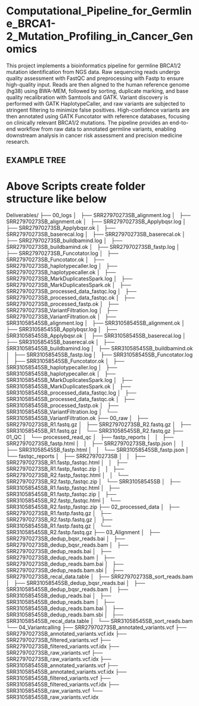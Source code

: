 # Computational_Pipeline_for_Germline_BRCA1-2_Mutation_Profiling_in_Cancer_Genomics
This project implements a bioinformatics pipeline for germline BRCA1/2 mutation identification from NGS data. Raw sequencing reads undergo quality assessment with FastQC and preprocessing with Fastp to ensure high-quality input. Reads are then aligned to the human reference genome (hg38) using BWA-MEM, followed by sorting, duplicate marking, and base quality recalibration with Samtools and GATK. Variant discovery is performed with GATK HaplotypeCaller, and raw variants are subjected to stringent filtering to minimize false positives. High-confidence variants are then annotated using GATK Funcotator with reference databases, focusing on clinically relevant BRCA1/2 mutations. The pipeline provides an end-to-end workflow from raw data to annotated germline variants, enabling downstream analysis in cancer risk assessment and precision medicine research.



## EXAMPLE TREE ##
# Above Scripts create folder structure like below 
Deliverables/
├── 00_logs
│   ├── SRR27970273SB_alignment.log
│   ├── SRR27970273SB_alignment.ok
│   ├── SRR27970273SB_Applybqsr.log
│   ├── SRR27970273SB_Applybqsr.ok
│   ├── SRR27970273SB_baserecal.log
│   ├── SRR27970273SB_baserecal.ok
│   ├── SRR27970273SB_buildbamind.log
│   ├── SRR27970273SB_buildbamind.ok
│   ├── SRR27970273SB_fastp.log
│   ├── SRR27970273SB_Funcotator.log
│   ├── SRR27970273SB_Funcotator.ok
│   ├── SRR27970273SB_haplotypecaller.log
│   ├── SRR27970273SB_haplotypecaller.ok
│   ├── SRR27970273SB_MarkDuplicatesSpark.log
│   ├── SRR27970273SB_MarkDuplicatesSpark.ok
│   ├── SRR27970273SB_processed_data_fastqc.log
│   ├── SRR27970273SB_processed_data_fastqc.ok
│   ├── SRR27970273SB_processed_fastp.ok
│   ├── SRR27970273SB_VariantFiltration.log
│   ├── SRR27970273SB_VariantFiltration.ok
│   ├── SRR31058545SB_alignment.log
│   ├── SRR31058545SB_alignment.ok
│   ├── SRR31058545SB_Applybqsr.log
│   ├── SRR31058545SB_Applybqsr.ok
│   ├── SRR31058545SB_baserecal.log
│   ├── SRR31058545SB_baserecal.ok
│   ├── SRR31058545SB_buildbamind.log
│   ├── SRR31058545SB_buildbamind.ok
│   ├── SRR31058545SB_fastp.log
│   ├── SRR31058545SB_Funcotator.log
│   ├── SRR31058545SB_Funcotator.ok
│   ├── SRR31058545SB_haplotypecaller.log
│   ├── SRR31058545SB_haplotypecaller.ok
│   ├── SRR31058545SB_MarkDuplicatesSpark.log
│   ├── SRR31058545SB_MarkDuplicatesSpark.ok
│   ├── SRR31058545SB_processed_data_fastqc.log
│   ├── SRR31058545SB_processed_data_fastqc.ok
│   ├── SRR31058545SB_processed_fastp.ok
│   ├── SRR31058545SB_VariantFiltration.log
│   └── SRR31058545SB_VariantFiltration.ok
├── 00_raw
│   ├── SRR27970273SB_R1.fastq.gz
│   ├── SRR27970273SB_R2.fastq.gz
│   ├── SRR31058545SB_R1.fastq.gz
│   └── SRR31058545SB_R2.fastq.gz
├── 01_QC
│   └── processed_read_qc
│       ├── fastp_reports
│       │   ├── SRR27970273SB_fastp.html
│       │   ├── SRR27970273SB_fastp.json
│       │   ├── SRR31058545SB_fastp.html
│       │   └── SRR31058545SB_fastp.json
│       └── fastqc_reports
│           ├── SRR27970273SB
│           │   ├── SRR27970273SB_R1.fastp_fastqc.html
│           │   ├── SRR27970273SB_R1.fastp_fastqc.zip
│           │   ├── SRR27970273SB_R2.fastp_fastqc.html
│           │   └── SRR27970273SB_R2.fastp_fastqc.zip
│           └── SRR31058545SB
│               ├── SRR31058545SB_R1.fastp_fastqc.html
│               ├── SRR31058545SB_R1.fastp_fastqc.zip
│               ├── SRR31058545SB_R2.fastp_fastqc.html
│               └── SRR31058545SB_R2.fastp_fastqc.zip
├── 02_processed_data
│   ├── SRR27970273SB_R1.fastp.fastq.gz
│   ├── SRR27970273SB_R2.fastp.fastq.gz
│   ├── SRR31058545SB_R1.fastp.fastq.gz
│   └── SRR31058545SB_R2.fastp.fastq.gz
├── 03_Alignment
│   ├── SRR27970273SB_dedup_bqsr_reads.bai
│   ├── SRR27970273SB_dedup_bqsr_reads.bam
│   ├── SRR27970273SB_dedup_reads.bai
│   ├── SRR27970273SB_dedup_reads.bam
│   ├── SRR27970273SB_dedup_reads.bam.bai
│   ├── SRR27970273SB_dedup_reads.bam.sbi
│   ├── SRR27970273SB_recal_data.table
│   ├── SRR27970273SB_sort_reads.bam
│   ├── SRR31058545SB_dedup_bqsr_reads.bai
│   ├── SRR31058545SB_dedup_bqsr_reads.bam
│   ├── SRR31058545SB_dedup_reads.bai
│   ├── SRR31058545SB_dedup_reads.bam
│   ├── SRR31058545SB_dedup_reads.bam.bai
│   ├── SRR31058545SB_dedup_reads.bam.sbi
│   ├── SRR31058545SB_recal_data.table
│   └── SRR31058545SB_sort_reads.bam
└── 04_Variantcalling
    ├── SRR27970273SB_annotated_variants.vcf
    ├── SRR27970273SB_annotated_variants.vcf.idx
    ├── SRR27970273SB_filtered_variants.vcf
    ├── SRR27970273SB_filtered_variants.vcf.idx
    ├── SRR27970273SB_raw_variants.vcf
    ├── SRR27970273SB_raw_variants.vcf.idx
    ├── SRR31058545SB_annotated_variants.vcf
    ├── SRR31058545SB_annotated_variants.vcf.idx
    ├── SRR31058545SB_filtered_variants.vcf
    ├── SRR31058545SB_filtered_variants.vcf.idx
    ├── SRR31058545SB_raw_variants.vcf
    └── SRR31058545SB_raw_variants.vcf.idx

